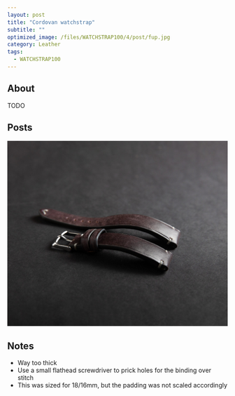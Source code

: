 ```yaml
---
layout: post
title: "Cordovan watchstrap"
subtitle: "" 
optimized_image: /files/WATCHSTRAP100/4/post/fup.jpg
category: Leather
tags:
  - WATCHSTRAP100
---
```


## About

TODO

## Posts

<img src="/files/WATCHSTRAP100/4/post/fup.jpg">

## Notes

- Way too thick
- Use a small flathead screwdriver to prick holes for the binding over stitch
- This was sized for 18/16mm, but the padding was not scaled accordingly
 
